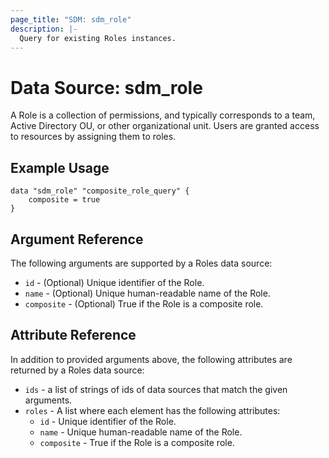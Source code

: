 ```yaml
---
page_title: "SDM: sdm_role"
description: |-
  Query for existing Roles instances.
---
```

# Data Source: sdm_role

A Role is a collection of permissions, and typically corresponds to a team, Active Directory OU, or other organizational unit. Users are granted access to resources by assigning them to roles.
## Example Usage

```hcl
data "sdm_role" "composite_role_query" {
    composite = true
}
```
## Argument Reference
The following arguments are supported by a Roles data source:
* `id` - (Optional) Unique identifier of the Role.
* `name` - (Optional) Unique human-readable name of the Role.
* `composite` - (Optional) True if the Role is a composite role.
## Attribute Reference
In addition to provided arguments above, the following attributes are returned by a Roles data source:
* `ids` - a list of strings of ids of data sources that match the given arguments.
* `roles` - A list where each element has the following attributes:
	* `id` - Unique identifier of the Role.
	* `name` - Unique human-readable name of the Role.
	* `composite` - True if the Role is a composite role.
